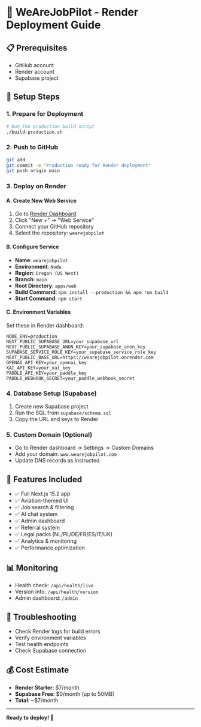 # 🚀 WeAreJobPilot - Render Deployment Guide

## 📋 Prerequisites
- GitHub account
- Render account
- Supabase project

## 🔧 Setup Steps

### 1. Prepare for Deployment
```bash
# Run the production build script
./build-production.sh
```

### 2. Push to GitHub
```bash
git add .
git commit -m "Production ready for Render deployment"
git push origin main
```

### 3. Deploy on Render

#### A. Create New Web Service
1. Go to [Render Dashboard](https://dashboard.render.com)
2. Click "New +" → "Web Service"
3. Connect your GitHub repository
4. Select the repository: `wearejobpilot`

#### B. Configure Service
- **Name**: `wearejobpilot`
- **Environment**: `Node`
- **Region**: `Oregon (US West)`
- **Branch**: `main`
- **Root Directory**: `apps/web`
- **Build Command**: `npm install --production && npm run build`
- **Start Command**: `npm start`

#### C. Environment Variables
Set these in Render dashboard:

```
NODE_ENV=production
NEXT_PUBLIC_SUPABASE_URL=your_supabase_url
NEXT_PUBLIC_SUPABASE_ANON_KEY=your_supabase_anon_key
SUPABASE_SERVICE_ROLE_KEY=your_supabase_service_role_key
NEXT_PUBLIC_BASE_URL=https://wearejobpilot.onrender.com
OPENAI_API_KEY=your_openai_key
XAI_API_KEY=your_xai_key
PADDLE_API_KEY=your_paddle_key
PADDLE_WEBHOOK_SECRET=your_paddle_webhook_secret
```

### 4. Database Setup (Supabase)
1. Create new Supabase project
2. Run the SQL from `supabase/schema.sql`
3. Copy the URL and keys to Render

### 5. Custom Domain (Optional)
- Go to Render dashboard → Settings → Custom Domains
- Add your domain: `www.wearejobpilot.com`
- Update DNS records as instructed

## 🎯 Features Included
- ✅ Full Next.js 15.2 app
- ✅ Aviation-themed UI
- ✅ Job search & filtering
- ✅ AI chat system
- ✅ Admin dashboard
- ✅ Referral system
- ✅ Legal packs (NL/PL/DE/FR/ES/IT/UK)
- ✅ Analytics & monitoring
- ✅ Performance optimization

## 📊 Monitoring
- Health check: `/api/health/live`
- Version info: `/api/health/version`
- Admin dashboard: `/admin`

## 🔧 Troubleshooting
- Check Render logs for build errors
- Verify environment variables
- Test health endpoints
- Check Supabase connection

## 💰 Cost Estimate
- **Render Starter**: $7/month
- **Supabase Free**: $0/month (up to 50MB)
- **Total**: ~$7/month

---
**Ready to deploy! 🚀**
